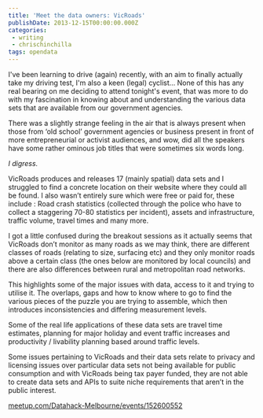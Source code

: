 ```yaml
---
title: 'Meet the data owners: VicRoads'
publishDate: 2013-12-15T00:00:00.000Z
categories:
 - writing
 - chrischinchilla
tags: opendata
---
```


I've been learning to drive (again) recently, with an aim to finally actually take my driving test, I'm also a keen (legal) cyclist… None of this has any real bearing on me deciding to attend tonight's event, that was more to do with my fascination in knowing about and understanding the various data sets that are available from our government agencies. 

There was a slightly strange feeling in the air that is always present when those from ‘old school’ government agencies or business present in front of more entrepreneurial or activist audiences, and wow, did all the speakers have some rather ominous job titles that were sometimes six words long. 

_I digress._

VicRoads produces and releases 17 (mainly spatial) data sets and I struggled to find a concrete location on their website where they could all be found. I also wasn’t entirely sure which were free or paid for, these include : Road crash statistics (collected through the police who have to collect a staggering 70-80 statistics per incident), assets and infrastructure, traffic volume, travel times and many more.

I got a little confused during the breakout sessions as it actually seems that VicRoads don’t monitor as many roads as we may think, there are different classes of roads (relating to size, surfacing etc) and they only monitor roads above a certain class (the ones below are monitored by local councils) and there are also differences between rural and metropolitan road networks.

This highlights some of the major issues with data, access to it and trying to utilise it. The overlaps, gaps and how to know where to go to find the various pieces of the puzzle you are trying to assemble, which then introduces inconsistencies and differing measurement levels.

Some of the real life applications of these data sets are travel time estimates, planning for major holiday and event traffic increases and productivity / livability planning based around traffic levels.

Some issues pertaining to VicRoads and their data sets relate to privacy and licensing issues over particular data sets not being available for public consumption and with VicRoads being tax payer funded, they are not able to create data sets and APIs to suite niche requirements that aren’t in the public interest.

<a href="https://www.meetup.com/Datahack-Melbourne/events/152600552/" target="_blank">meetup.com/Datahack-Melbourne/events/152600552</a>
